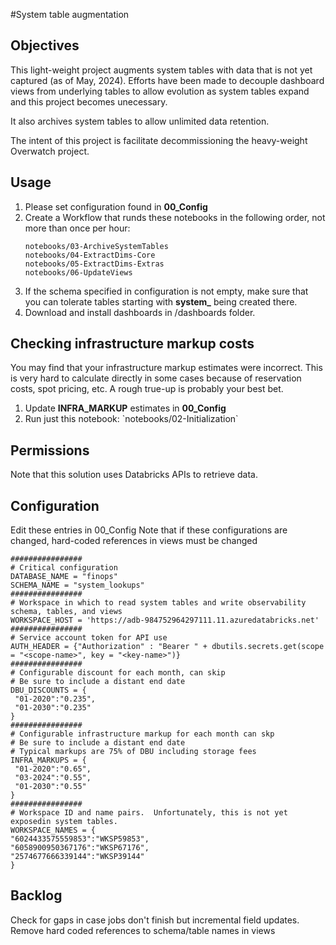 #System table augmentation

## Objectives

This light-weight project augments system tables with data that is not yet captured (as of May, 2024).  Efforts have been made to decouple dashboard views from underlying tables to allow evolution as system tables expand and this project becomes unecessary.

It also archives system tables to allow unlimited data retention.

The intent of this project is facilitate decommissioning the heavy-weight Overwatch project.

## Usage
<ol>
<li>Please set configuration found in <b>00_Config</b></li>
<li>Create a Workflow that runds these notebooks in the following order, not more than once per hour:<br>

`notebooks/03-ArchiveSystemTables`<br>
`notebooks/04-ExtractDims-Core`<br>
`notebooks/05-ExtractDims-Extras`<br>
`notebooks/06-UpdateViews`<p>

</li>

<li>If the schema specified in configuration is not empty, make sure that you can tolerate tables starting with <b>system_</b> being created there.</li>
<li>Download and install dashboards in /dashboards folder.</li>
</ol>

## Checking infrastructure markup costs
You may find that your infrastructure markup estimates were incorrect.  This is very hard to calculate directly in some cases because of reservation costs, spot pricing, etc.  A rough true-up is probably your best bet.

<ol>
<li>Update <b>INFRA_MARKUP</b> estimates in <b>00_Config</b></li>
<li>Run just this notebook: `notebooks/02-Initialization`</li>
</ol>

## Permissions

Note that this solution uses Databricks APIs to retrieve data. 

## Configuration
Edit these entries in 00_Config Note that if these configurations are changed, hard-coded references in views must be changed
```
################
# Critical configuration
DATABASE_NAME = "finops"
SCHEMA_NAME = "system_lookups"
################
# Workspace in which to read system tables and write observability schema, tables, and views
WORKSPACE_HOST = 'https://adb-984752964297111.11.azuredatabricks.net'
################
# Service account token for API use
AUTH_HEADER = {"Authorization" : "Bearer " + dbutils.secrets.get(scope = "<scope-name>", key = "<key-name>")}
################
# Configurable discount for each month, can skip
# Be sure to include a distant end date
DBU_DISCOUNTS = {
 "01-2020":"0.235",
 "01-2030":"0.235"
}
################
# Configurable infrastructure markup for each month can skp
# Be sure to include a distant end date
# Typical markups are 75% of DBU including storage fees
INFRA_MARKUPS = {
 "01-2020":"0.65",
 "03-2024":"0.55",
 "01-2030":"0.55"
}
################
# Workspace ID and name pairs.  Unfortunately, this is not yet exposedin system tables.
WORKSPACE_NAMES = {
"6024433575559853":"WKSP59853",
"6058900950367176":"WKSP67176",
"2574677666339144":"WKSP39144"
}
```

## Backlog
Check for gaps in case jobs don't finish but incremental field updates. Remove hard coded references to schema/table names in views


